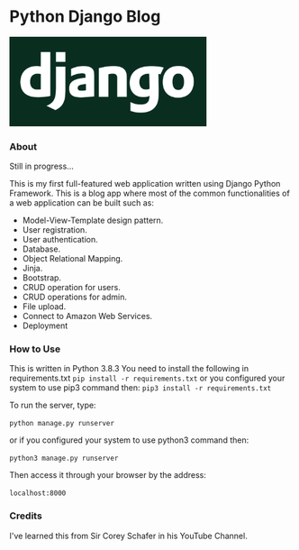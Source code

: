 # Python Django Blog
 
<img src="/django_logo.png " width="350" alt = "Django-Logo">

### About

Still in progress...

This is my first full-featured web application written using Django 
Python Framework. This is a blog app where most of the common functionalities of a web application can be built such as:

* Model-View-Template design pattern. 
* User registration.
* User authentication.
* Database.
* Object Relational Mapping.
* Jinja.
* Bootstrap.
* CRUD operation for users.
* CRUD operations for admin.
* File upload.
* Connect to Amazon Web Services. 
* Deployment

### How to Use

This is written in Python 3.8.3
You need to install the following in requirements.txt
```pip install -r requirements.txt```
or you configured your system to use pip3 command then:
```pip3 install -r requirements.txt```

To run the server, type:

```python manage.py runserver```

or if you configured your system to use python3 command then:

```python3 manage.py runserver```

Then access it through your browser by the address:

```localhost:8000```

### Credits

I've learned this from Sir Corey Schafer in his YouTube Channel.
